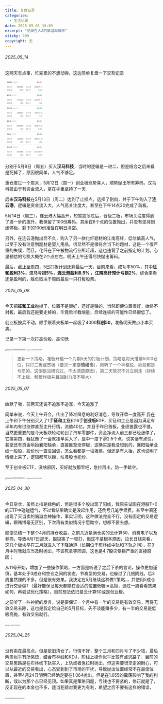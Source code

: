 ```yaml
---
title: 复盘记录
categories:
  - 生活记录
date: 2025-05-01 16:09
excerpt: "记录在大A的脑溢血操作"
sticky: 999
copyright: 无
---
```


###### 2025_05_14

这两天有点事，忙完累的不想动弹，这边简单复盘一下交割记录

<img src="MoneyManagement/image-20250514220814453.png" alt="image-20250514220814453" style="zoom:25%;" />

分别于5月9日（周五）买入**汉马科技**，当时的逻辑是一进二，但是结合之后来看是死掉了，原因很简单，人气不够足。

重仓度过一个周末，5月12日（周一）创业板涨势喜人，顺势抛出所有筹码。汉马科技由于有资金流入，拿在手里坚持了一天

后来**汉马科技**在5月13日（周二）达到了止损点，选择了割肉，并于下午购入了**连云港**，逻辑是资金流入大，人气高关注度大，甚至在下午14点30完成了首板。

 5月14日（周三），连云港大幅高开，短暂震荡过后，晋级二板，市场关注度得到了进一步的提升，我保留了100份筹码，其余在8个点的位置抛出，并没有坚持到涨停板，剩下的100份准备在明日清空。

另外，在连云港抛出后不久，购入了另一款化纤题材的江南高纤，低估值高人气，以至于没有注意到题材是婴儿用品，很显然不是很符合当下的题材，这是一个很严重的失误，而且，化纤在下午被物流行业所赶超，这也违背了之前指定的计划。心里预估的亏损大概在2个点左右，明天上午还得尽快抛出筹码。

最后，截止至周四，5日打板计划还剩最后一天，目前来看，成功率50%，其中**征和盈利3%，汉马亏损5%，连云港盈利8.5%  ，江南高纤预计亏损2%**，综合来看还是盈利的，胜负取决于周四最后一只打板股票。                                                          
###### 2025_05_08

今天把**征和工业**抛掉了，位置不是很好，还好是赚的，当然即便位置很好，始终不封板，最后我还是要走掉的，毕竟后半截缩量，后续连板的可能性已经很低了。

创业板按兵不动，顺手跟着夹板单一起吸了4000**科创50**，准备明天做点小本买卖。

记录一下第一次打高价股，高切低

<img src="/img/MoneyManagement/image-20250508213539996.webp" alt="image-20250508213539996" style="zoom: 33%;" />

<img src="/img/MoneyManagement/image-20250508213557992.webp" alt="image-20250508213557992" style="zoom:25%;" />

> 更新一下策略，准备开启一个为期5天的打板计划，策略是每天推够5000仓位，只打二板或首板（要求一定要**情绪高**），刚听了一个神棍说，妖股都是亏损的，这倒是没研究过，不太清楚原因），第二天情况不对立刻走（持续不上板，频繁炸板并且回封力度不够大）

###### 2025_05_07

幽默了嗷，前两天还说不追涨不追涨，今天追涨了

简单来说，今天上午开会，传出了降准降息的利好消息，导致开盘一度高开
		我在上午和下午分别买入了1手**征和工业**和16手**创业板ETF**，买征和工业是因为满足有半年内有过涨停甚至主升行情，流值40亿，并且于昨日首板，业绩披露也不错，当然更重要的是今天板块轮动轮到了汽车零部件，资金净流入前三都已经涨停了，它排第四，我犹豫了一会就挂单买入了，盘中一度下滑2.5个点，说实话有点慌，甚至还有资金哄抬襄阳轴承，直接推至涨停板，这确实是我没想到的，襄阳轴承业绩一般般，股价也一直没回调，怎么看都是一垃圾票，但还是有人抬，这也说明了情绪上来了，逻辑都可以蹭，垃圾股也能炒。

至于创业板ETF，没啥原因，买好就放那里吧，急拉再出，防一手踏空。

<img src="/img/MoneyManagement/image-20250507215921427.webp" alt="image-20250507215921427" style="zoom: 33%;" />

<img src="/img/MoneyManagement/image-20250507220130274.webp" alt="image-20250507220130274" style="zoom:25%;" />

###### 2025_04_30

今日空仓，虽然上指是绿色的，但是很多个股出现了阳线，我原先试图在港股T+0的ETF中碰碰运气，不过看结果确实是没起作用，还倒亏几笔手续费，甚至中间还出现了买当卖的脑溢血神操作，事实证明，这种做法完全不行，没有固定的交易逻辑，跟赌博毫无区别，下次再有类似情况宁愿踏空，想都不要去想。

顺便总结一下整个4月的持仓收益，之前几近是满仓买的云计算50、消费电子以及券商，导致4月7日那天，狠狠挨了一顿打，但这不是根本原因，拉长日线来看，这几个板块早在三月就进入了下降通道（长期位于布林线中轨和下轨之间），在3月中时我就应当及时抛出，不该死拿等回调，这也是4.7股灾受损严重的直接原因；

从11号开始，增加了一些操作策略，一方面是听说了之后下杀的言论，操作更加谨慎，基本处于3成仓和空仓之间的状态，节奏型的交易，也躲过了几根阴线，后3周虽然赚的不多，但是很有效果。我决定在5月继续这种做T策略，，并使用5成仓进行交替做T（最好能保证每天都能在合适的位置低吸or高抛，通过一周看看效果如何，再尝试优化策略），目前想法依旧是云计算50或是创业板。

之前听了一些神棍的发言，说是要保证一个月中有一半的交易是有效交易，再将无效交易去除，这也是我定给自己的5月目标，先不谈能赚多少，有一半的交易是低吸高抛，有效交易就行。

<img src="/img/MoneyManagement/image-20250501154805735.webp" alt="image-20250501154805735" style="zoom:25%;" />

###### 2025_04_25

没有卖在最高点，但是依旧清仓了，行情不好，整个三月和四月亏了不少钱，最后两周似乎有所感悟，结合布林线和KDJ，短线上操作似乎比较有点思路了，目前的交易思路是在布林线下轨买入，上轨或者急拉时抛出，但这需要很坚定的耐心，可以从最近的交易看出，心态受到到了市场的干扰，导致抛出位置经常不在最佳位置，甚至4月24日明明已经确定要在1.064抛出，但是在1.055的震荡影响了我的判断，误以为那个点已经见顶。如果真是策略问题，亏钱也不要紧的，修正就是了，反正现在的本金也不多，适当犯错对我更为有利，希望之后不要有这样的错误，

<img src="/img/MoneyManagement/2024d549e422481e16cb12a126f1fe1.webp" alt="2024d549e422481e16cb12a126f1fe1" style="zoom:25%;" />